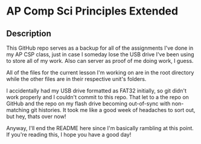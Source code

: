 # AP Comp Sci Principles Extended

## Description

This GitHub repo serves as a backup for all of the assignments I've done in my AP CSP class, just in case I someday lose the USB drive I've been using to store all of my work. Also can server as proof of me doing work, I guess.

All of the files for the current lesson I'm working on are in the root directory while the other files are in their respective unit's folders.

I accidentally had my USB drive formatted as FAT32 initially, so git didn't work properly and I couldn't commit to this repo. That let to a the repo on GitHub and the repo on my flash drive becoming out-of-sync with non-matching git histories. It took me like a good week of headaches to sort out, but hey, thats over now!

Anyway, I'll end the README here since I'm basically rambling at this point. If you're reading this, I hope you have a good day!
